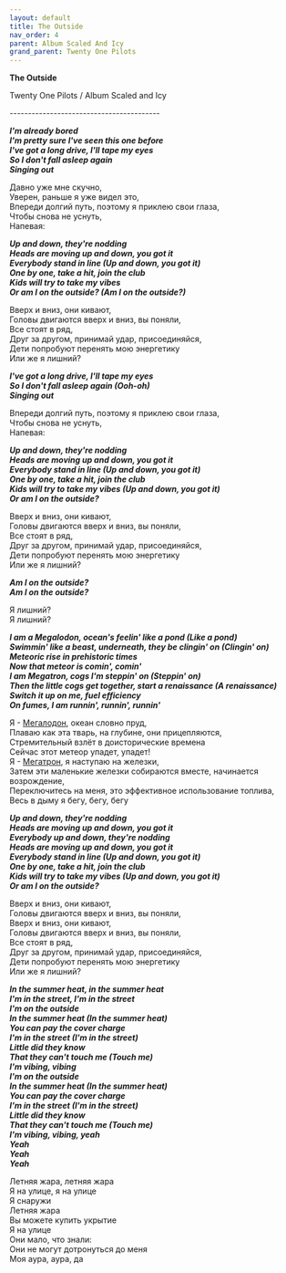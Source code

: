 ```yaml
---  
layout: default  
title: The Outside  
nav_order: 4  
parent: Album Scaled And Icy  
grand_parent: Twenty One Pilots  
---  
```


**The Outside**
<p>
Twenty One Pilots / Album Scaled and Icy
</p>  
-----------------------------------------

**_I'm already bored  
I'm pretty sure I've seen this one before  
I've got a long drive, I'll tape my eyes  
So I don't fall asleep again  
Singing out_**  

Давно уже мне скучно,  
Уверен, раньше я уже видел это,  
Впереди долгий путь, поэтому я приклею свои глаза,  
Чтобы снова не уснуть,  
Напевая:  

**_Up and down, they're nodding  
Heads are moving up and down, you got it  
Everybody stand in line (Up and down, you got it)  
One by one, take a hit, join the club  
Kids will try to take my vibes  
Or am I on the outside? (Am I on the outside?)_**  
    
Вверх и вниз, они кивают,  
Головы двигаются вверх и вниз, вы поняли,  
Все стоят в ряд,  
Друг за другом, принимай удар, присоединяйся,  
Дети попробуют перенять мою энергетику  
Или же я лишний?  

**_I've got a long drive, I'll tape my eyes  
So I don't fall asleep again (Ooh-oh)  
Singing out_**  

Впереди долгий путь, поэтому я приклею свои глаза,  
Чтобы снова не уснуть,  
Напевая:  

**_Up and down, they're nodding  
Heads are moving up and down, you got it  
Everybody stand in line (Up and down, you got it)  
One by one, take a hit, join the club  
Kids will try to take my vibes (Up and down, you got it)  
Or am I on the outside?_**  

Вверх и вниз, они кивают,  
Головы двигаются вверх и вниз, вы поняли,  
Все стоят в ряд,  
Друг за другом, принимай удар, присоединяйся,  
Дети попробуют перенять мою энергетику  
Или же я лишний?  

**_Am I on the outside?  
Am I on the outside?_**  

Я лишний?  
Я лишний?  

**_I am a Megalodon, ocean's feelin' like a pond (Like a pond)  
Swimmin' like a beast, underneath, they be clingin' on (Clingin' on)  
Meteoric rise in prehistoric times  
Now that meteor is comin', comin'  
I am Megatron, cogs I'm steppin' on (Steppin' on)  
Then the little cogs get together, start a renaissance (A renaissance)  
Switch it up on me, fuel efficiency  
On fumes, I am runnin', runnin', runnin'_**  

Я - [Мегалодон](https://ru.wikipedia.org/wiki/%D0%9C%D0%B5%D0%B3%D0%B0%D0%BB%D0%BE%D0%B4%D0%BE%D0%BD), океан словно пруд,  
Плаваю как эта тварь, на глубине, они прицепляются,  
Стремительный взлёт в доисторические времена  
Сейчас этот метеор упадет, упадет!  
Я - [Мегатрон](https://ru.wikipedia.org/wiki/%D0%9C%D0%B5%D0%B3%D0%B0%D1%82%D1%80%D0%BE%D0%BD), я наступаю на железки,  
Затем эти маленькие железки собираются вместе, начинается возрождение,  
Переключитесь на меня, это эффективное использование топлива,  
Весь в дыму я бегу, бегу, бегу  

**_Up and down, they're nodding  
Heads are moving up and down, you got it  
Everybody up and down, they're nodding  
Heads are moving up and down, you got it  
Everybody stand in line (Up and down, you got it)  
One by one, take a hit, join the club  
Kids will try to take my vibes (Up and down, you got it)  
Or am I on the outside?_**  

Вверх и вниз, они кивают,  
Головы двигаются вверх и вниз, вы поняли,  
Вверх и вниз, они кивают,  
Головы двигаются вверх и вниз, вы поняли,  
Все стоят в ряд,  
Друг за другом, принимай удар, присоединяйся,  
Дети попробуют перенять мою энергетику  
Или же я лишний?  

**_In the summer heat, in the summer heat  
I'm in the street, I'm in the street  
I'm on the outside  
In the summer heat (In the summer heat)  
You can pay the cover charge  
I'm in the street (I'm in the street)  
Little did they know  
That they can't touch me (Touch me)  
I'm vibing, vibing  
I'm on the outside  
In the summer heat (In the summer heat)  
You can pay the cover charge  
I'm in the street (I'm in the street)  
Little did they know  
That they can't touch me (Touch me)  
I'm vibing, vibing, yeah  
Yeah  
Yeah  
Yeah_**  

Летняя жара, летняя жара  
Я на улице, я на улице  
Я снаружи  
Летняя жара  
Вы можете купить укрытие  
Я на улице  
Они мало, что знали:  
Они не могут дотронуться до меня  
Моя аура, аура, да  
